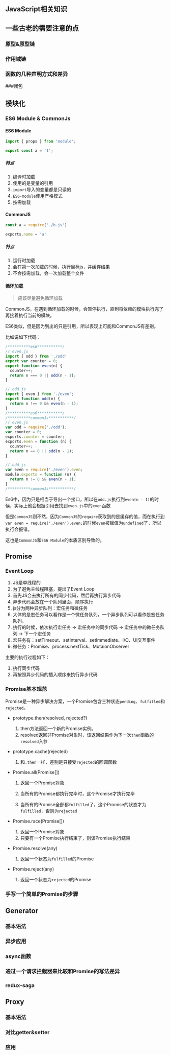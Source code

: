 ## JavaScript相关知识

## 一些古老的需要注意的点

### 原型&原型链

### 作用域链

### 函数的几种声明方式和差异

###闭包

## 模块化

### ES6 Module & CommonJs

#### ES6 Module

```javascript
import { props } from 'module';

export const a = '1';

```

##### 特点

1. 编译时加载
2. 使用的是变量的引用
3. `import`导入的变量都是只读的
4. `ES6-module`使用严格模式
5. 按需加载

#### CommonJS

```javascript
const a = require('./b.js')

exports.name = 'a'
```

##### 特点

1. 运行时加载
2. 会在第一次加载的时候，执行目标js，并缓存结果
3. 不会按需加载，会一次加载整个文件

#### 循环加载

> 应该尽量避免循环加载

CommonJS，在遇到循环加载的时候，会暂停执行，直到将依赖的模块执行完了再接着执行当前的模块。

ES6类似，但是因为到出的只是引用，所以表现上可能和CommonJS有差别。

比如说如下代码：

```javascript
/**********es6***********/
// even.js
import { odd } from './odd'
export var counter = 0;
export function even(n) {
  counter++;
  return n === 0 || odd(n - 1);
}

// odd.js
import { even } from './even';
export function odd(n) {
  return n !== 0 && even(n - 1);
}
/**********es6***********/
/**********commonJs***********/
// even.js
var odd = require('./odd');
var counter = 0;
exports.counter = counter;
exports.even = function (n) {
  counter++;
  return n == 0 || odd(n - 1);
}

// odd.js
var even = require('./even').even;
module.exports = function (n) {
  return n != 0 && even(n - 1);
}
/**********commonJs***********/
```



Es6中，因为只是相当于导出一个接口，所以在`odd.js`执行到`even(n - 1)`的时候，实际上他会根据引用去找到`even.js`中的`even`函数

但是`CommonJS`则不然，因为`CommonJS`的`require`获取到的是缓存的值，而在执行到`var even = require('./even').even;`的时候`even`被赋值为`undefined`了，所以执行会报错。

这也是`CommonJS`和`ES6 Module`的本质区别导致的。



## Promise

### Event Loop

1. JS是单线程的
2. 为了避免主线程阻塞，提出了Event Loop
3. 首先JS会去执行所有的同步代码，然后再执行异步代码
4. 异步代码会放在一个队列里面，顺序执行
5. js分为两种异步队列：宏任务和微任务
6. 大体的是宏任务可以看作是一个微任务队列，一个异步队列可以看作是宏任务队列。
7. 执行的时候，依次执行宏任务 -> 宏任务中的同步代码 -> 宏任务中的微任务队列 -> 下一个宏任务
8. 宏任务有：setTimeout、setInterval、setImmediate、I/O、UI交互事件
9. 微任务：Promise、process.nextTick、MutaionObserver

主要的执行过程如下：

1. 执行同步代码
2. 再按照异步代码的插入顺序来执行异步代码

### Promise基本规范

Promise是一种异步解决方案，一个Promise包含三种状态`pending`、`fulfilled`和`rejected`。

+ prototype.then(resolved, rejected?)

  1. then方法返回一个新的Promise实例。
  2. resolved返回非Promise对象时，该返回结果作为下一次`then`函数的`resolved`入参

+ prototype.cache(rejected)

  1. 和`.then`一样，差别是只接受`rejected`的回调函数

+ Promise.all(Promise[])

  1. 返回一个Promise对象

  2. 当所有的Promise都执行完毕时，这个Promise才执行完毕

  3. 当所有的Promise全部都`fulfilled`了，这个Promise的状态才为`fulfilled`，否则为`rejected`

+ Promise.race(Promise[])

  1. 返回一个Promise对象
  2. 只要有一个Promise执行结束了，则该Promise执行结束

+ Promise.resolve(any)

  1. 返回一个状态为`fulfilled`的Promise

+ Promise.reject(any)

  1. 返回一个状态为`rejected`的Promise

  

### 手写一个简单的Promise的步骤



## Generator

### 基本语法

### 异步应用

### async函数

### 通过一个请求拦截器来比较和Promise的写法差异

### redux-saga



## Proxy

### 基本语法

### 对比getter&setter

### 应用



